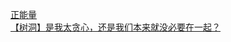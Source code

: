 [正能量](http://tieba.baidu.com/p/2781428376?see_lz=1&pn=)   
[【树洞】是我太贪心，还是我们本来就没必要在一起？](http://tieba.baidu.com/p/2780741844?see_lz=1&pn=)   
